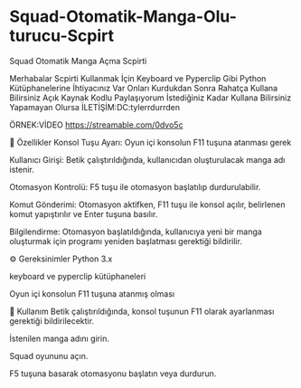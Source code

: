 # Squad-Otomatik-Manga-Olu-turucu-Scpirt
Squad Otomatik Manga Açma Scpirti 

Merhabalar Scpirti Kullanmak İçin  Keyboard ve Pyperclip Gibi Python Kütüphanelerine İhtiyacınız Var Onları Kurdukdan Sonra Rahatça Kullana Bilirsiniz Açık Kaynak Kodlu Paylaşıyorum  İstediğiniz Kadar Kullana Bilirsiniz Yapamayan Olursa  İLETİŞİM:DC:tylerrdurrden 

ÖRNEK:VİDEO https://streamable.com/0dvo5c

🎯 Özellikler
Konsol Tuşu Ayarı: Oyun içi konsolun F11 tuşuna atanması gerek

Kullanıcı Girişi: Betik çalıştırıldığında, kullanıcıdan oluşturulacak manga adı istenir.

Otomasyon Kontrolü: F5 tuşu ile otomasyon başlatılıp durdurulabilir.

Komut Gönderimi: Otomasyon aktifken, F11 tuşu ile konsol açılır, belirlenen komut yapıştırılır ve Enter tuşuna basılır.

Bilgilendirme: Otomasyon başlatıldığında, kullanıcıya yeni bir manga oluşturmak için programı yeniden başlatması gerektiği bildirilir.



⚙️ Gereksinimler
Python 3.x

keyboard ve pyperclip kütüphaneleri

Oyun içi konsolun F11 tuşuna atanmış olması

🚀 Kullanım
Betik çalıştırıldığında, konsol tuşunun F11 olarak ayarlanması gerektiği bildirilecektir.

İstenilen manga adını girin.

Squad oyununu açın.

F5 tuşuna basarak otomasyonu başlatın veya durdurun.
